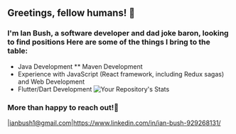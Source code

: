 ## Greetings, fellow humans! 👋
### I'm Ian Bush, a software developer and dad joke baron, looking to find positions Here are some of the things I bring to the table:
* Java Development
** Maven Development
* Experience with JavaScript (React framework, including Redux sagas) and Web Development
* Flutter/Dart Development
![Your Repository's Stats](https://github-readme-stats.vercel.app/api?username=XGalilei&show_icons=true)
### More than happy to reach out!💬
|ianbush1@gmail.com|https://www.linkedin.com/in/ian-bush-929268131/
<!--
**XGalilei/XGalilei** is a ✨ _special_ ✨ repository because its `README.md` (this file) appears on your GitHub profile.

Here are some ideas to get you started:

- 🔭 I’m currently working on ...
- 🌱 I’m currently learning ...
- 👯 I’m looking to collaborate on ...
- 🤔 I’m looking for help with ...
- 💬 Ask me about ...
- 📫 How to reach me: ...
- 😄 Pronouns: ...
- ⚡ Fun fact: ...
-->
